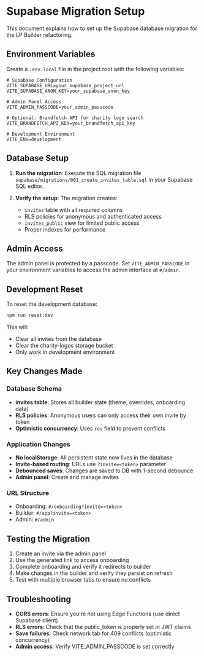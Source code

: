 # Supabase Migration Setup

This document explains how to set up the Supabase database migration for the LP Builder refactoring.

## Environment Variables

Create a `.env.local` file in the project root with the following variables:

```env
# Supabase Configuration
VITE_SUPABASE_URL=your_supabase_project_url
VITE_SUPABASE_ANON_KEY=your_supabase_anon_key

# Admin Panel Access
VITE_ADMIN_PASSCODE=your_admin_passcode

# Optional: Brandfetch API for charity logo search
VITE_BRANDFETCH_API_KEY=your_brandfetch_api_key

# Development Environment
VITE_ENV=development
```

## Database Setup

1. **Run the migration**: Execute the SQL migration file `supabase/migrations/001_create_invites_table.sql` in your Supabase SQL editor.

2. **Verify the setup**: The migration creates:
   - `invites` table with all required columns
   - RLS policies for anonymous and authenticated access
   - `invites_public` view for limited public access
   - Proper indexes for performance

## Admin Access

The admin panel is protected by a passcode. Set `VITE_ADMIN_PASSCODE` in your environment variables to access the admin interface at `#/admin`.

## Development Reset

To reset the development database:

```bash
npm run reset:dev
```

This will:
- Clear all invites from the database
- Clear the charity-logos storage bucket
- Only work in development environment

## Key Changes Made

### Database Schema
- **invites table**: Stores all builder state (theme, overrides, onboarding data)
- **RLS policies**: Anonymous users can only access their own invite by token
- **Optimistic concurrency**: Uses `rev` field to prevent conflicts

### Application Changes
- **No localStorage**: All persistent state now lives in the database
- **Invite-based routing**: URLs use `?invite=<token>` parameter
- **Debounced saves**: Changes are saved to DB with 1-second debounce
- **Admin panel**: Create and manage invites

### URL Structure
- Onboarding: `#/onboarding?invite=<token>`
- Builder: `#/app?invite=<token>`
- Admin: `#/admin`

## Testing the Migration

1. Create an invite via the admin panel
2. Use the generated link to access onboarding
3. Complete onboarding and verify it redirects to builder
4. Make changes in the builder and verify they persist on refresh
5. Test with multiple browser tabs to ensure no conflicts

## Troubleshooting

- **CORS errors**: Ensure you're not using Edge Functions (use direct Supabase client)
- **RLS errors**: Check that the public_token is properly set in JWT claims
- **Save failures**: Check network tab for 409 conflicts (optimistic concurrency)
- **Admin access**: Verify VITE_ADMIN_PASSCODE is set correctly
